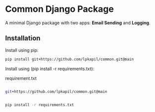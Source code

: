 # Common Django Package

A minimal Django package with two apps: **Email Sending** and **Logging**.

## Installation

Install using pip:

```bash
pip install git+https://github.com/lpkapil/common.git@main 

```

Install using (pip install -r requirements.txt):

requirement.txt

```bash

git+https://github.com/lpkapil/common.git@main

```

```bash

pip install -r requirements.txt

```